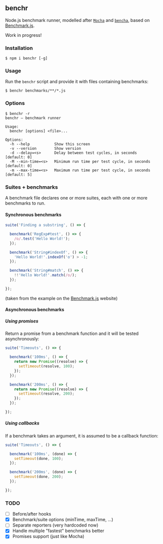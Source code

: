 

## benchr

Node.js benchmark runner, modelled after [`Mocha`](http://mochajs.org/) and [`bencha`](https://www.npmjs.com/package/bencha), based on [Benchmark.js](http://benchmarkjs.com/).

Work in progress!

### Installation

```
$ npm i benchr [-g]
```

### Usage

Run the `benchr` script and provide it with files containing benchmarks:

```
$ benchr benchmarks/**/*.js
```

### Options

```
$ benchr -r
benchr – benchmark runner

Usage:
  benchr [options] <file>...

Options:
  -h --help           Show this screen
  -v --version        Show version
  -d --delay=<s>      Delay between test cycles, in seconds       [default: 0]
  -M --min-time=<s>   Minimum run time per test cycle, in seconds [default: 0]
  -m --max-time=<s>   Maximum run time per test cycle, in seconds [default: 5]
```

### Suites + benchmarks

A benchmark file declares one or more suites, each with one or more benchmarks to run.

#### Synchronous benchmarks

```javascript
suite('Finding a substring', () => {

  benchmark('RegExp#test', () => {
    /o/.test('Hello World!');
  });

  benchmark('String#indexOf', () => {
    'Hello World!'.indexOf('o') > -1;
  });

  benchmark('String#match', () => {
    !!'Hello World!'.match(/o/);
  });

});
```

(taken from the example on the [Benchmark.js](http://benchmarkjs.com/) website)

#### Asynchronous benchmarks

##### Using promises

Return a promise from a benchmark function and it will be tested asynchronously:

```javascript
suite('Timeouts', () => {

  benchmark('100ms', () => {
    return new Promise((resolve) => {
      setTimeout(resolve, 100);
    });
  });

  benchmark('200ms', () => {
    return new Promise((resolve) => {
      setTimeout(resolve, 200);
    });
  });

});
```

##### Using callbacks

If a benchmark takes an argument, it is assumed to be a callback function:

```javascript
suite('Timeouts', () => {

  benchmark('100ms', (done) => {
    setTimeout(done, 100);
  });

  benchmark('200ms', (done) => {
    setTimeout(done, 200);
  });

});
```

### TODO

- [ ] Before/after hooks
- [x] Benchmark/suite options (minTime, maxTime, ...)
- [ ] Separate reporters (very hardcoded now)
- [x] Handle multiple "fastest" benchmarks better
- [x] Promises support (just like Mocha)
